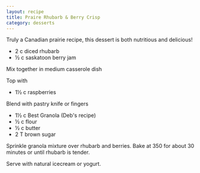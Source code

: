 ```yaml
---
layout: recipe
title: Praire Rhubarb & Berry Crisp
category: desserts
---
```

Truly a Canadian prairie recipe, this dessert is both nutritious and delicious!

- 2 c diced rhubarb
- ½ c saskatoon berry jam
 
Mix together in medium casserole dish

Top with

- 1½ c raspberries

Blend with pastry knife or fingers

- 1½ c Best Granola (Deb's recipe)
- ½ c flour
- ½ c butter
- 2 T brown sugar

Sprinkle granola mixture over rhubarb and berries. Bake at 350
for about 30 minutes or until rhubarb is tender. 

Serve with natural icecream or yogurt.
